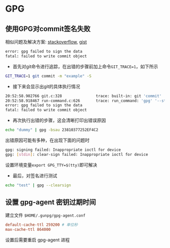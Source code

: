 # GPG

## 使用GPG对commit签名失败
相似问题及解决方案:
[stackoverflow](https://stackoverflow.com/a/42265848), [gist](https://gist.github.com/paolocarrasco/18ca8fe6e63490ae1be23e84a7039374)

```bash
error: gpg failed to sign the data
fatal: failed to write commit object
```

- 首先对git命令进行追踪，在出错的步骤前加上命令`GIT_TRACE=1`，如下所示

```bash
GIT_TRACE=1 git commit -m "example" -S
```

- 接下来会显示出git的具体执行情况

```bash
20:52:58.902766 git.c:328               trace: built-in: git 'commit' '-vvv' '-m' 'example commit message'
20:52:58.918467 run-command.c:626       trace: run_command: 'gpg' '--status-fd=2' '-bsau' '23810377252EF4C2'
error: gpg failed to sign the data
fatal: failed to write commit object
```

- 再次执行出错的步骤，这会清晰打印出错误原因

```bash
echo "dummy" | gpg -bsau 23810377252EF4C2
```

出错原因可能有多种，在出现下面的问题时

```bash
gpg: signing failed: Inappropriate ioctl for device
gpg: [stdin]: clear-sign failed: Inappropriate ioctl for device
```

设置环境变量```export GPG_TTY=$(tty)```即可解决

- 最后，对签名进行测试

```bash
echo "test" | gpg --clearsign
```

## 设置 gpg-agent 密钥过期时间
建立文件 `$HOME/.gunpg/gpg-agent.conf`

```conf
default-cache-ttl 259200 # 单位秒
max-cache-ttl 864000
```

设置后需要重启 gpg-agent 进程